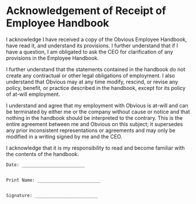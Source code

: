 # Acknowledgement of Receipt of Employee Handbook

I acknowledge I have received a copy of the Obvious Employee Handbook, have read it, and understand its provisions. I further understand that if I have a question, I am obligated to ask the CEO for clarification of any provisions in the Employee Handbook.

I further understand that the statements contained in the handbook do not create any contractual or other legal obligations of employment. I also understand that Obvious may at any time modify, rescind, or revise any policy, benefit, or practice described in the handbook, except for its policy of at-will employment.

I understand and agree that my employment with Obvious is at-will and can be terminated by either me or the company without cause or notice and that nothing in the handbook should be interpreted to the contrary. This is the entire agreement between me and Obvious on this subject; it supersedes any prior inconsistent representations or agreements and may only be modified in a writing signed by me and the CEO.

I acknowledge that it is my responsibility to read and become familiar with the contents of the handbook.

```text
Date: ________________________


Print Name: ________________________


Signature: ________________________
```

